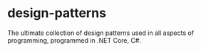 # design-patterns
The ultimate collection of design patterns used in all aspects of programming, programmed in .NET Core, C#.
